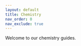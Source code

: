 ```yaml
---
layout: default
title: Chemistry
nav_order: 0
nav_exclude: true
---
```

Welcome to our chemistry guides.

